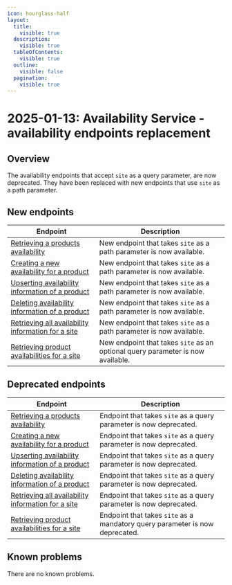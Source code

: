 ```yaml
---
icon: hourglass-half
layout:
  title:
    visible: true
  description:
    visible: true
  tableOfContents:
    visible: true
  outline:
    visible: false
  pagination:
    visible: true
---
```


# 2025-01-13: Availability Service - availability endpoints replacement

## Overview

The availability endpoints that accept `site` as a query parameter, are now deprecated. They have been replaced with new endpoints that use `site` as a path parameter.

## New endpoints

| Endpoint                                                                                                                           | Description                                                                   |
| ---------------------------------------------------------------------------------------------------------------------------------- | ----------------------------------------------------------------------------- |
| [Retrieving a products availability](/openapi/availability/#operation/GET-availability-retrieve-product)                           | New endpoint that takes `site` as a path parameter is now available.           |
| [Creating a new availability for a product](/openapi/availability/#operation/POST-availability-add-product)                        | New endpoint that takes `site` as a path parameter is now available.           |
| [Upserting availability information of a product](/openapi/availability/#operation/PUT-availability-update-product)                | New endpoint that takes `site` as a path parameter is now available.           |
| [Deleting availability information of a product](/openapi/availability/#operation/DELETE-availability-remove-product)              | New endpoint that takes `site` as a path parameter is now available.          |
| [Retrieving all availability information for a site](/openapi/availability/#operation/GET-availability-retrieve-availability-site) | New endpoint that takes `site` as a path parameter is now available.           |
| [Retrieving product availabilities for a site](/openapi/availability/#operation/POST-availability-search-products-site)            | New endpoint that takes `site` as an optional query parameter is now available.|

## Deprecated endpoints

| Endpoint                                                                                                                           | Description                                                                  |
| ---------------------------------------------------------------------------------------------------------------------------------- | ---------------------------------------------------------------------------- |
| [Retrieving a products availability](/openapi/availability/#operation/GET-availability-retrieve-product)                           | Endpoint that takes `site` as a query parameter is now deprecated.            |
| [Creating a new availability for a product](/openapi/availability/#operation/POST-availability-add-product)                        | Endpoint that takes `site` as a query parameter is now deprecated.            |
| [Upserting availability information of a product](/openapi/availability/#operation/PUT-availability-update-product)                | Endpoint that takes `site` as a query parameter is now deprecated.            |
| [Deleting availability information of a product](/openapi/availability/#operation/DELETE-availability-remove-product)              | Endpoint that takes `site` as a query parameter is now deprecated.           |
| [Retrieving all availability information for a site](/openapi/availability/#operation/GET-availability-retrieve-availability-site) | Endpoint that takes `site` as a query parameter is now deprecated.           |
| [Retrieving product availabilities for a site](/openapi/availability/#operation/POST-availability-search-products-site)            | Endpoint that takes `site` as a mandatory query parameter is now deprecated.  |


## Known problems

There are no known problems.